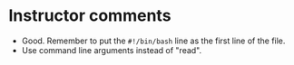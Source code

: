 # Instructor comments

 - Good. Remember to put the ```#!/bin/bash``` line as the first line of the file.
 - Use command line arguments instead of "read".
